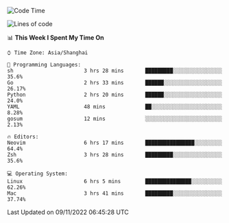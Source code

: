 <!--START_SECTION:waka-->
![Code Time](http://img.shields.io/badge/Code%20Time-967%20hrs%2038%20mins-blue)

![Lines of code](https://img.shields.io/badge/From%20Hello%20World%20I%27ve%20Written-24%20Thousand%20lines%20of%20code-blue)

📊 **This Week I Spent My Time On** 

```text
⌚︎ Time Zone: Asia/Shanghai

💬 Programming Languages: 
sh                       3 hrs 28 mins       █████████░░░░░░░░░░░░░░░░   35.6% 
Go                       2 hrs 33 mins       ██████░░░░░░░░░░░░░░░░░░░   26.17% 
Python                   2 hrs 20 mins       ██████░░░░░░░░░░░░░░░░░░░   24.0% 
YAML                     48 mins             ██░░░░░░░░░░░░░░░░░░░░░░░   8.28% 
gosum                    12 mins             ░░░░░░░░░░░░░░░░░░░░░░░░░   2.13%

🔥 Editors: 
Neovim                   6 hrs 17 mins       ████████████████░░░░░░░░░   64.4% 
Zsh                      3 hrs 28 mins       █████████░░░░░░░░░░░░░░░░   35.6%

💻 Operating System: 
Linux                    6 hrs 5 mins        ███████████████░░░░░░░░░░   62.26% 
Mac                      3 hrs 41 mins       █████████░░░░░░░░░░░░░░░░   37.74%

```


 Last Updated on 09/11/2022 06:45:28 UTC
<!--END_SECTION:waka-->
